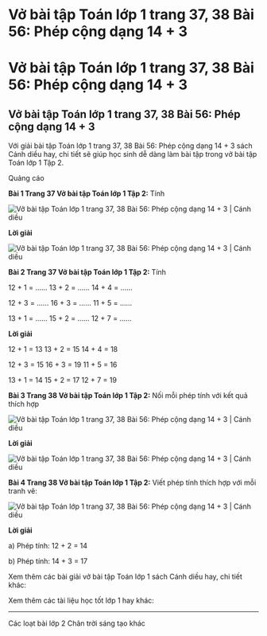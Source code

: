 # Vở bài tập Toán lớp 1 trang 37, 38 Bài 56: Phép cộng dạng 14 + 3

# Vở bài tập Toán lớp 1 trang 37, 38 Bài 56: Phép cộng dạng 14 + 3

## Vở bài tập Toán lớp 1 trang 37, 38 Bài 56: Phép cộng dạng 14 + 3

Với giải bài tập Toán lớp 1 trang 37, 38 Bài 56: Phép cộng dạng 14 + 3 sách Cánh diều hay, chi tiết sẽ giúp học sinh dễ dàng làm bài tập trong vở bài tập Toán lớp 1 Tập 2.

Quảng cáo

**Bài 1 Trang 37 Vở bài tập Toán lớp 1 Tập 2:** Tính 

![Vở bài tập Toán lớp 1 trang 37, 38 Bài 56: Phép cộng dạng 14 + 3 | Cánh diều](https://www.vietjack.com/vbt-toan-1-cd/images/bai-56-phep-cong-dang-14-3.PNG)

**Lời giải**

![Vở bài tập Toán lớp 1 trang 37, 38 Bài 56: Phép cộng dạng 14 + 3 | Cánh diều](https://www.vietjack.com/vbt-toan-1-cd/images/bai-56-phep-cong-dang-14-3-a.PNG)

**Bài 2 Trang 37 Vở bài tập Toán lớp 1 Tập 2:** Tính 

12 + 1 = …… 13 + 2 = …… 14 + 4 = ……

12 + 3 = …… 16 + 3 = …… 11 + 5 = ……

13 + 1 = …… 15 + 2 = …… 12 + 7 = ……

**Lời giải**

12 + 1 = 13 13 + 2 = 15 14 + 4 = 18

12 + 3 = 15 16 + 3 = 19 11 + 5 = 16

13 + 1 = 14 15 + 2 = 17 12 + 7 = 19

**Bài 3 Trang 38 Vở bài tập Toán lớp 1 Tập 2:** Nối mỗi phép tính với kết quả thích hợp 

![Vở bài tập Toán lớp 1 trang 37, 38 Bài 56: Phép cộng dạng 14 + 3 | Cánh diều](https://www.vietjack.com/vbt-toan-1-cd/images/bai-56-phep-cong-dang-14-3-b.PNG)

**Lời giải**

![Vở bài tập Toán lớp 1 trang 37, 38 Bài 56: Phép cộng dạng 14 + 3 | Cánh diều](https://www.vietjack.com/vbt-toan-1-cd/images/bai-56-phep-cong-dang-14-3-c.PNG)

**Bài 4 Trang 38 Vở bài tập Toán lớp 1 Tập 2:** Viết phép tính thích hợp với mỗi tranh vẽ: 

![Vở bài tập Toán lớp 1 trang 37, 38 Bài 56: Phép cộng dạng 14 + 3 | Cánh diều](https://www.vietjack.com/vbt-toan-1-cd/images/bai-56-phep-cong-dang-14-3-d.PNG)

**Lời giải**

a) Phép tính: 12 + 2 = 14

b) Phép tính: 14 + 3 = 17

Xem thêm các bài giải vở bài tập Toán lớp 1 sách Cánh diều hay, chi tiết khác:

Xem thêm các tài liệu học tốt lớp 1 hay khác:

* * *

Các loạt bài lớp 2 Chân trời sáng tạo khác
